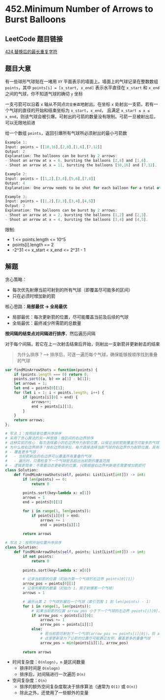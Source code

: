 # 452.Minimum Number of Arrows to Burst Balloons

## LeetCode 题目链接

[424.替换后的最长重复字符](https://leetcode.cn/problems/longest-repeating-character-replacement/)

## 题目大意

有一些球形气球贴在一堵用 `XY` 平面表示的墙面上。墙面上的气球记录在整数数组 `points`，其中 `points[i] = [x_start, x_end]` 表示水平直径在 `x_start` 和 `x_end` 之间的气球，你不知道气球的确切 `y` 坐标

一支弓箭可以沿着 `x` 轴从不同点`完全垂直`地射出。在坐标 `x` 处射出一支箭，若有一个气球的直径的开始和结束坐标为 `x_start`，`x_end`， 且满足  `x_start ≤ x ≤ x_end`，则该气球会被引爆。可射出的弓箭的数量没有限制。弓箭一旦被射出后，可以无限地前进

给一个数组 `points`，返回引爆所有气球所必须射出的最小弓箭数

```js
Example 1:
Input: points = [[10,16],[2,8],[1,6],[7,12]]
Output: 2
Explanation: The balloons can be burst by 2 arrows:
- Shoot an arrow at x = 6, bursting the balloons [2,8] and [1,6].
- Shoot an arrow at x = 11, bursting the balloons [10,16] and [7,12].

Example 2:
Input: points = [[1,2],[3,4],[5,6],[7,8]]
Output: 4
Explanation: One arrow needs to be shot for each balloon for a total of 4 arrows.

Example 3:
Input: points = [[1,2],[2,3],[3,4],[4,5]]
Output: 2
Explanation: The balloons can be burst by 2 arrows:
- Shoot an arrow at x = 2, bursting the balloons [1,2] and [2,3].
- Shoot an arrow at x = 4, bursting the balloons [3,4] and [4,5].
```

限制:
- 1 <= points.length <= 10^5
- points[i].length == 2
- -2^31 <= x_start < x_end <= 2^31 - 1

## 解题

贪心策略：
- 每次优先射爆当前可射到的所有气球（即覆盖尽可能多的区间）
- 只在必须时增加新的箭

核心思路：**局部最优 -> 全局最优**
- 局部最优：每次更新箭的位置，尽可能覆盖当前及后续的气球
- 全局最优：最终减少所需箭的总数量

**按间隔的结束点对间隔进行排序**，然后遍历间隔

对于每个间隔，若它在上一次射击结束后开始，则射出一支新箭并更新射击的结束

> 为什么排序？--> 排序后，可逐一遍历每个气球，确保能够按顺序找到重叠的气球

```js
var findMinArrowShots = function(points) {
    if (points.length === 0) return 0;
    points.sort((a, b) => a[1] - b[1]);
    let arrows = 1;
    let end = points[0][1];
    for (let i = 1; i < points.length; i++) {
        if (points[i][0] > end) {
            arrows++;
            end = points[i][1];
        }
    }
    return arrows;
};
```
```python
# 写法 1：按照结束位置升序排序
# 采用了贪心算法的另一种思路：按区间的右边界排序
# 这种实现的核心：每次选择最小的右边界作为射箭位置，以保证当前箭能覆盖尽可能多的气球
# 为什么按右边界排序？按右边界排序后，每次直接选择当前气球的右边界作为射箭位置，具有以下优点：
# - 覆盖更多气球：
#   - 当前箭射出的右边界可以覆盖所有重叠的气球
#   - 遍历时，只需检查下一个气球是否超出当前箭的覆盖范围
# - 逻辑更简单：不需要动态更新箭的位置，只需根据右边界判断是否需要增加箭即可
class Solution:
    def findMinArrowShots(self, points: List[List[int]]) -> int:
        if len(points) == 0:
            return 0
        
        points.sort(key=lambda x: x[1])
        arrows = 1
        end = points[0][1]

        for i in range(1, len(points)):
            if points[i][0] > end:
                arrows += 1
                end = points[i][1]
        
        return arrows

# 写法 2：按照开始位置升序排序
class Solution:
    def findMinArrowShots(self, points: List[List[int]]) -> int:
        if not points:
            return 0
        
        points.sort(key=lambda x: x[0])

        # 记录当前箭的位置（初始为第一个气球的右边界 points[0][1]）
        arrow_pos = points[0][1]
        # 记录所需箭的数量（初始为 1，用于射爆第一个气球）
        arrows = 1

        # 遍历从第 2 个气球到最后一个气球（索引范围 1 到 len(points) - 1）
        for i in range(1, len(points)):
            # 如果当前箭的位置 arrow_pos 小于下一个气球的左边界 points[i][0]，说明当前箭无法射到这个气球
            if arrow_pos < points[i][0]:
                arrows += 1
                arrow_pos = points[i][1]
            else:
                # 若当前箭可射到下一个气球(arrow_pos >= points[i][0])，将 arrow_pos 更新为当前区间和之前区间的最小右边界
                # 这里更新是为了让箭的位置尽可能靠近左侧，覆盖更多的重叠气球
                arrow_pos = min(points[i][1], arrow_pos)
        
        return arrows
```

- 时间复杂度：`O(nlogn)`，`n` 是区间数量
  - 排序时间是 `O(nlogn)`
  - 排序后，对间隔进行一次遍历 `O(n)`
- 空间复杂度：`O(n)`
  - 排序的额外空间复杂度取决于排序算法（通常为 `O(1)` 或 `O(n)`）
  - 除此之外，还使用了一些额外的变量

